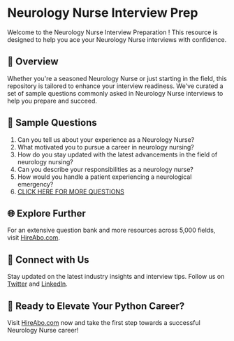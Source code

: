 # Neurology Nurse Interview Prep

Welcome to the Neurology Nurse Interview Preparation ! This resource is designed to help you ace your Neurology Nurse interviews with confidence.

## 🚀 Overview

Whether you're a seasoned Neurology Nurse or just starting in the field, this repository is tailored to enhance your interview readiness. We've curated a set of sample questions commonly asked in Neurology Nurse interviews to help you prepare and succeed.

## 📝 Sample Questions

1. Can you tell us about your experience as a Neurology Nurse?
2. What motivated you to pursue a career in neurology nursing?
3. How do you stay updated with the latest advancements in the field of neurology nursing?
4. Can you describe your responsibilities as a neurology nurse?
5. How would you handle a patient experiencing a neurological emergency?
6. [CLICK HERE FOR MORE QUESTIONS](https://hireabo.com/job/2_0_31/Neurology%20Nurse)

## 🌐 Explore Further

For an extensive question bank and more resources across 5,000 fields, visit [HireAbo.com](https://www.hireabo.com).

## 📱 Connect with Us

Stay updated on the latest industry insights and interview tips. Follow us on [Twitter](https://twitter.com/hireabo) and [LinkedIn](https://www.linkedin.com/in/hire-abo-3609972a8/).

## 🚀 Ready to Elevate Your Python Career?

Visit [HireAbo.com](https://www.hireabo.com) now and take the first step towards a successful Neurology Nurse career!